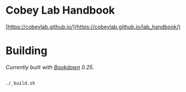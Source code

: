 # Cobey Lab Handbook

[https://cobeylab.github.io/](https://cobeylab.github.io/lab_handbook/)


# Building

*Currently built with [Bookdown](https://github.com/rstudio/bookdown) 0.25.*

``` bash

./_build.sh

```

